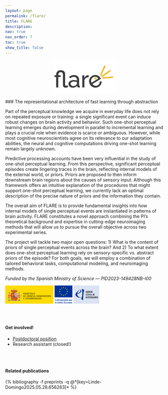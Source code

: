 ```yaml
---
layout: page
permalink: /flare/
title: FLARE
description: 
nav: true
nav_order: 7
toc: true
show_title: false
---
```

<p style="text-align: center;">
  <img src="/assets/img/logo.png" alt="FLARE Logo" style="max-width: 200px; height: auto;">
</p>
### The representational architecture of fast learning through abstraction

Part of the perceptual knowledge we acquire in everyday life does not rely on repeated exposure or training: a single significant event can induce robust changes on brain activity and behavior. Such one-shot perceptual learning emerges during development in parallel to incremental learning and plays a crucial role when evidence is scarce or ambiguous. However, while most cognitive neuroscientists agree on its relevance to our adaptation abilities, the neural and cognitive computations driving one-shot learning remain largely unknown.
 
Predictive processing accounts have been very influential in the study of one-shot perceptual learning. From this perspective, significant perceptual episodes create lingering traces in the brain, reflecting internal models of the external world, or priors. Priors are proposed to then inform downstream brain regions about the causes of sensory input. Although this framework offers an intuitive explanation of the procedures that might support one-shot perceptual learning, we currently lack an optimal description of the precise nature of priors and the information they contain.
 
The overall aim of FLARE is to provide fundamental insights into how internal models of single perceptual events are instantiated in patterns of brain activity. FLARE constitutes a novel approach combining the PI’s theoretical background and expertise in cutting-edge neuroimaging methods that will allow us to pursue the overall objective across two experimental series.
 
The project will tackle two major open questions: 1) What is the content of priors of single perceptual events across the brain? And 2) To what extent does one-shot perceptual learning rely on sensory-specific vs. abstract priors of the episode? For both goals, we will employ a combination of tailored behavioral tasks, computational modeling, and neuroimaging methods. 

_Funded by the Spanish Ministry of Science — PID2023-149428NB-I00_
<div style="display: flex; justify-content: center;">
  <img src="/assets/img/flare_logo.jpg" alt="FLARE Logo"
       style="max-width: 300px; height: auto; margin-right: auto;">
</div>

<br><br>

#### Get involved!
- [Postdoctoral position](/postdoc/)
- Research assistant (closed!)

<br><br>

#### Related publications
<div class="publications">
  {% bibliography -f preprints -q @*[key=Linde-Domingo2025.05.28.656283]* %}
</div>